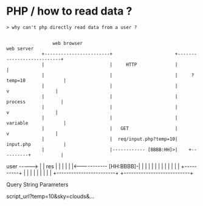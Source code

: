 








# PHP / how to read data ?

    > why can't php directly read data from a user ?


                     web browser                                        web server
                 +------------------------+                       +---------------------------+
                 |                        |     HTTP              |                           |
                 |                        |                       |     ?temp=10              |
                 |                        |                       |         v                 |
                 |                        |                       |       process             |
                 |                        |                       |         v                 |
                 |                        |                       |      variable             |
                 |                        |   GET                 |         v                 |
                 |                        |  req/input.php?temp=10|      input.php            |
                 |                        |------------ [BBBB:HH]>|    +----------+           |
   user ----->   |                        |    res                |    |          |           |
                 |                        |<----------- [HH:BBBB]-|    |          |           |
                 |                        |                       |    |          |           |
                 |                        |                       |    +----------+           |
                 |                        |                       |                           |
                 |                        |                       |                           |
                 +------------------------+                       +---------------------------+






Query String Parameters


script_url?temp=10&sky=clouds&...